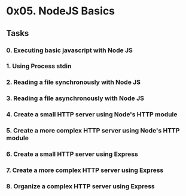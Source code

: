 # 0x05. NodeJS Basics

## Tasks

### 0. Executing basic javascript with Node JS

### 1. Using Process stdin

### 2. Reading a file synchronously with Node JS

### 3. Reading a file asynchronously with Node JS

### 4. Create a small HTTP server using Node's HTTP module

### 5. Create a more complex HTTP server using Node's HTTP module

### 6. Create a small HTTP server using Express

### 7. Create a more complex HTTP server using Express

### 8. Organize a complex HTTP server using Express
